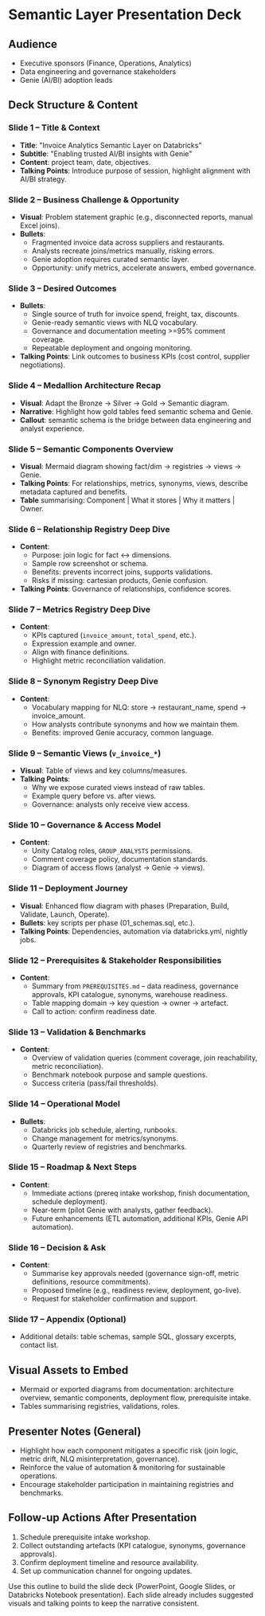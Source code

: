 ﻿# Semantic Layer Presentation Deck

## Audience
- Executive sponsors (Finance, Operations, Analytics)
- Data engineering and governance stakeholders
- Genie (AI/BI) adoption leads

## Deck Structure & Content

### Slide 1 – Title & Context
- **Title**: "Invoice Analytics Semantic Layer on Databricks"
- **Subtitle**: "Enabling trusted AI/BI insights with Genie"
- **Content**: project team, date, objectives.
- **Talking Points**: Introduce purpose of session, highlight alignment with AI/BI strategy.

### Slide 2 – Business Challenge & Opportunity
- **Visual**: Problem statement graphic (e.g., disconnected reports, manual Excel joins).
- **Bullets**:
  - Fragmented invoice data across suppliers and restaurants.
  - Analysts recreate joins/metrics manually, risking errors.
  - Genie adoption requires curated semantic layer.
  - Opportunity: unify metrics, accelerate answers, embed governance.

### Slide 3 – Desired Outcomes
- **Bullets**:
  - Single source of truth for invoice spend, freight, tax, discounts.
  - Genie-ready semantic views with NLQ vocabulary.
  - Governance and documentation meeting >=95% comment coverage.
  - Repeatable deployment and ongoing monitoring.
- **Talking Points**: Link outcomes to business KPIs (cost control, supplier negotiations).

### Slide 4 – Medallion Architecture Recap
- **Visual**: Adapt the Bronze → Silver → Gold → Semantic diagram.
- **Narrative**: Highlight how gold tables feed semantic schema and Genie.
- **Callout**: semantic schema is the bridge between data engineering and analyst experience.

### Slide 5 – Semantic Components Overview
- **Visual**: Mermaid diagram showing fact/dim -> registries -> views -> Genie.
- **Talking Points**: For relationships, metrics, synonyms, views, describe metadata captured and benefits.
- **Table** summarising: Component | What it stores | Why it matters | Owner.

### Slide 6 – Relationship Registry Deep Dive
- **Content**:
  - Purpose: join logic for fact ↔ dimensions.
  - Sample row screenshot or schema.
  - Benefits: prevents incorrect joins, supports validations.
  - Risks if missing: cartesian products, Genie confusion.
- **Talking Points**: Governance of relationships, confidence scores.

### Slide 7 – Metrics Registry Deep Dive
- **Content**:
  - KPIs captured (`invoice_amount`, `total_spend`, etc.).
  - Expression example and owner.
  - Align with finance definitions.
  - Highlight metric reconciliation validation.

### Slide 8 – Synonym Registry Deep Dive
- **Content**:
  - Vocabulary mapping for NLQ: store → restaurant_name, spend → invoice_amount.
  - How analysts contribute synonyms and how we maintain them.
  - Benefits: improved Genie accuracy, common language.

### Slide 9 – Semantic Views (`v_invoice_*`)
- **Visual**: Table of views and key columns/measures.
- **Talking Points**:
  - Why we expose curated views instead of raw tables.
  - Example query before vs. after views.
  - Governance: analysts only receive view access.

### Slide 10 – Governance & Access Model
- **Content**:
  - Unity Catalog roles, `GROUP_ANALYSTS` permissions.
  - Comment coverage policy, documentation standards.
  - Diagram of access flows (analyst → Genie → views).

### Slide 11 – Deployment Journey
- **Visual**: Enhanced flow diagram with phases (Preparation, Build, Validate, Launch, Operate).
- **Bullets**: key scripts per phase (01_schemas.sql, etc.).
- **Talking Points**: Dependencies, automation via databricks.yml, nightly jobs.

### Slide 12 – Prerequisites & Stakeholder Responsibilities
- **Content**:
  - Summary from `PREREQUISITES.md` – data readiness, governance approvals, KPI catalogue, synonyms, warehouse readiness.
  - Table mapping domain → key question → owner → artefact.
  - Call to action: confirm readiness date.

### Slide 13 – Validation & Benchmarks
- **Content**:
  - Overview of validation queries (comment coverage, join reachability, metric reconciliation).
  - Benchmark notebook purpose and sample questions.
  - Success criteria (pass/fail thresholds).

### Slide 14 – Operational Model
- **Bullets**:
  - Databricks job schedule, alerting, runbooks.
  - Change management for metrics/synonyms.
  - Quarterly review of registries and benchmarks.

### Slide 15 – Roadmap & Next Steps
- **Content**:
  - Immediate actions (prereq intake workshop, finish documentation, schedule deployment).
  - Near-term (pilot Genie with analysts, gather feedback).
  - Future enhancements (ETL automation, additional KPIs, Genie API automation).

### Slide 16 – Decision & Ask
- **Content**:
  - Summarise key approvals needed (governance sign-off, metric definitions, resource commitments).
  - Proposed timeline (e.g., readiness review, deployment, go-live).
  - Request for stakeholder confirmation and support.

### Slide 17 – Appendix (Optional)
- Additional details: table schemas, sample SQL, glossary excerpts, contact list.

## Visual Assets to Embed
- Mermaid or exported diagrams from documentation: architecture overview, semantic components, deployment flow, prerequisite intake.
- Tables summarising registries, validations, roles.

## Presenter Notes (General)
- Highlight how each component mitigates a specific risk (join logic, metric drift, NLQ misinterpretation, governance).
- Reinforce the value of automation & monitoring for sustainable operations.
- Encourage stakeholder participation in maintaining registries and benchmarks.

## Follow-up Actions After Presentation
1. Schedule prerequisite intake workshop.
2. Collect outstanding artefacts (KPI catalogue, synonyms, governance approvals).
3. Confirm deployment timeline and resource availability.
4. Set up communication channel for ongoing updates.

Use this outline to build the slide deck (PowerPoint, Google Slides, or Databricks Notebook presentation). Each slide already includes suggested visuals and talking points to keep the narrative consistent.

